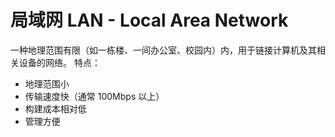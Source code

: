 # 局域网 LAN - Local Area Network
一种地理范围有限（如一栋楼、一间办公室、校园内）内，用于链接计算机及其相关设备的网络。
特点：
- 地理范围小
- 传输速度快（通常 100Mbps 以上）
- 构建成本相对低
- 管理方便